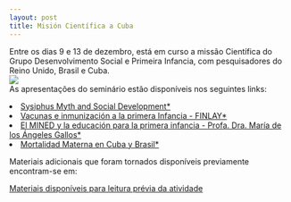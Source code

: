 ```yaml
---
layout: post
title: Misión Científica a Cuba
---
```


<p>Entre os dias 9 e 13 de dezembro, está em curso a missão Científica do Grupo Desenvolvimento Social e Primeira Infancia, com pesquisadores do Reino Unido, Brasil e Cuba.<br/>
<img src="{{ site.baseurl }}/images/2019-12-cuba.jpg" class="fit image">
<br/>
As apresentações do seminário estão disponíveis nos seguintes links:
<li><a href="{{ site.baseurl }}/files/2019-03-26-Spolander - Designing services as if children really mattered.pdf">Sysiphus Myth and Social Development*</a></li>
<li><a href="{{ site.baseurl }}/files/2019-03-26-Inge-Soon-Services of Care in Austerity - A ECD SA Persepctive.pdf">Vacunas e inmunización a la primera Infancia - FINLAY*</a></li>
<li><a href="{{ site.baseurl }}/files/20190326-Jade-Economic Crises and Rural Communities in China.pdf"> El MINED y la educación para la primera infancia - Profa. Dra. María de los Ángeles Gallos*</a></li>
<li><a href="{{ site.baseurl }}/files/2019-03-26-Spolander - Designing services as if children really mattered.pdf">Mortalidad Materna en Cuba y Brasil*</a></li>

Materiais adicionais que foram tornados disponíveis previamente encontram-se em:

<a href="https://professor.borges.net.br/s/2019-03-26-CAPESPrint-Materiais">Materiais disponíveis para leitura prévia da atividade </a>
<br/>

